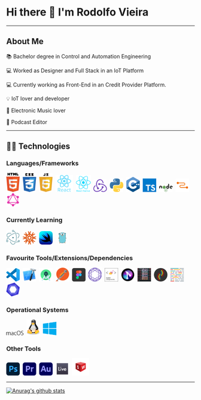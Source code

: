 # Hi there :wave: I'm Rodolfo Vieira

---

## About Me

:books: Bachelor degree in Control and Automation Engineering

:computer: Worked as Designer and Full Stack in an IoT Platform

:computer: Currently working as Front-End in an Credit Provider Platform.

:bulb: IoT lover and developer

:musical_note: Electronic Music lover

:microphone: Podcast Editor

---

## 👨‍💻️ **Technologies**

### **Languages/Frameworks**

<img width="36px" alt="html" src="https://github.com/rodolfovieira95/rodolfovieira95/blob/master/assets/images/html5.svg">&nbsp;
<img width="36px" alt="css" src="https://github.com/rodolfovieira95/rodolfovieira95/blob/master/assets/images/css3.svg">&nbsp;
<img width="36px" alt="javascript" src="https://github.com/rodolfovieira95/rodolfovieira95/blob/master/assets/images/javascript.svg">&nbsp;
[<img width="46px" alt="react" src="https://github.com/rodolfovieira95/rodolfovieira95/blob/master/assets/images/react.svg">](https://pt-br.reactjs.org)&nbsp;
[<img width="40px" alt="React Native" src="https://github.com/rodolfovieira95/rodolfovieira95/blob/master/assets/images/reactnative.png">](https://reactnative.dev)&nbsp;
[<img width="36px" alt="Redux" src="https://github.com/rodolfovieira95/rodolfovieira95/blob/master/assets/images/redux.svg">](https://redux.js.org)&nbsp;
[<img width="36px" alt="Python" src="https://github.com/rodolfovieira95/rodolfovieira95/blob/master/assets/images/python.svg">](https://www.python.org)&nbsp;
<img width="36px" alt="C" src="https://github.com/rodolfovieira95/rodolfovieira95/blob/master/assets/images/c.png">&nbsp;
[<img width="36px" alt="TypeScript" src="https://github.com/rodolfovieira95/rodolfovieira95/blob/master/assets/images/typescript.svg">](https://www.typescriptlang.org)&nbsp;
[<img width="36px" alt="NodeJs" src="https://github.com/rodolfovieira95/rodolfovieira95/blob/master/assets/images/nodejs.svg">](https://nodejs.org/en/)&nbsp;
[<img width="36px" alt="NodeJs" src="https://github.com/rodolfovieira95/rodolfovieira95/blob/master/assets/images/relay.svg">](https://relay.dev/)&nbsp;
[<img width="36px" alt="NodeJs" src="https://github.com/rodolfovieira95/rodolfovieira95/blob/master/assets/images/graphql.png">](https://graphql.org/)&nbsp;

### **Currently Learning**

[<img width="36px" alt="Electron" src="https://github.com/rodolfovieira95/rodolfovieira95/blob/master/assets/images/electron.svg">](https://www.electronjs.org)&nbsp;
[<img width="36px" alt="Knex" src="https://github.com/rodolfovieira95/rodolfovieira95/blob/master/assets/images/knex.svg">](http://knexjs.org)&nbsp;
[<img width="36px" alt="Swift UI" src="https://github.com/rodolfovieira95/rodolfovieira95/blob/master/assets/images/swiftui.png">](https://developer.apple.com/xcode/swiftui/)&nbsp;
[<img width="36px" alt="Go Language" src="https://github.com/rodolfovieira95/rodolfovieira95/blob/master/assets/images/golang.png">](https://golang.org)&nbsp;

### **Favourite Tools/Extensions/Dependencies**

[<img width="36px" alt="VSCode" src="https://github.com/rodolfovieira95/rodolfovieira95/blob/master/assets/images/vscode.svg">](https://code.visualstudio.com)&nbsp;
[<img width="36px" alt="XCode" src="https://github.com/rodolfovieira95/rodolfovieira95/blob/master/assets/images/xcode.png">](https://developer.apple.com/xcode/)&nbsp;
[<img width="36px" alt="Android Studio" src="https://github.com/rodolfovieira95/rodolfovieira95/blob/master/assets/images/androidstudio.png">](https://developer.android.com/studio)&nbsp;
[<img width="36px" alt="Postman" src="https://github.com/rodolfovieira95/rodolfovieira95/blob/master/assets/images/postman.png">](https://www.postman.com)&nbsp;
[<img width="36px" alt="Figma" src="https://github.com/rodolfovieira95/rodolfovieira95/blob/master/assets/images/figma.png">](https://www.figma.com)&nbsp;
[<img width="36px" alt="React Navigation" src="https://github.com/rodolfovieira95/rodolfovieira95/blob/master/assets/images/reactnativenavigation.svg">](https://reactnavigation.org)&nbsp;
[<img width="36px" alt="Styled Components" src="https://github.com/rodolfovieira95/rodolfovieira95/blob/master/assets/images/styled-components.png">](https://styled-components.com)&nbsp;
[<img width="36px" alt="GitLens" src="https://github.com/rodolfovieira95/rodolfovieira95/blob/master/assets/images/gitlens.png">](https://marketplace.visualstudio.com/items?itemName=eamodio.gitlens)&nbsp;
[<img width="36px" alt="Color Highlight" src="https://github.com/rodolfovieira95/rodolfovieira95/blob/master/assets/images/colorhighlight.png" >](https://marketplace.visualstudio.com/items?itemName=naumovs.color-highlight)&nbsp;
[<img width="36px" alt="Bracket Pair Colorizer 2" src="https://github.com/rodolfovieira95/rodolfovieira95/blob/master/assets/images/bracketpaircolorizer2.png">](https://marketplace.visualstudio.com/items?itemName=CoenraadS.bracket-pair-colorizer-2)&nbsp;
[<img width="36px" alt="ESLint" src="https://github.com/rodolfovieira95/rodolfovieira95/blob/master/assets/images/prettier.svg">](https://prettier.io/)&nbsp;
[<img width="36px" alt="Prettier" src="https://github.com/rodolfovieira95/rodolfovieira95/blob/master/assets/images/eslint.png">](https://eslint.org/)&nbsp;

### **Operational Systems**

<img width="46px" alt="macOS" src="https://github.com/rodolfovieira95/rodolfovieira95/blob/master/assets/images/macos.svg">&nbsp;
<img width="36px" alt="Linux" src="https://github.com/rodolfovieira95/rodolfovieira95/blob/master/assets/images/linux.svg">&nbsp;
<img width="36px" alt="Windows" src="https://github.com/rodolfovieira95/rodolfovieira95/blob/master/assets/images/windows.svg">&nbsp;

### **Other Tools**

[<img width="36px" alt="Adobe Photoshop" src="https://github.com/rodolfovieira95/rodolfovieira95/blob/master/assets/images/photoshop.png">](https://www.adobe.com/br/products/photoshop.html)&nbsp;
[<img width="36px" alt="Adobe Premiere" src="https://github.com/rodolfovieira95/rodolfovieira95/blob/master/assets/images/premiere.png">](https://www.adobe.com/br/products/premiere.html)&nbsp;
[<img width="36px" alt="Adobe Audition" src="https://github.com/rodolfovieira95/rodolfovieira95/blob/master/assets/images/audition.png">](https://www.adobe.com/br/products/audition.html)&nbsp;
[<img width="36px" alt="Ableton Live" src="https://github.com/rodolfovieira95/rodolfovieira95/blob/master/assets/images/ableton.png">](https://www.ableton.com)&nbsp;
[<img width="46px" alt="Solidworks" src="https://github.com/rodolfovieira95/rodolfovieira95/blob/master/assets/images/solidworks.png">](https://www.solidworks.com/pt-br)&nbsp;

---

[![Anurag's github stats](https://github-readme-stats.vercel.app/api?username=rodolfovieira95)](https://github.com/anuraghazra/github-readme-stats)
